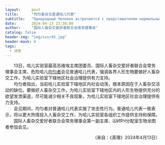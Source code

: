 ```yaml
---
layout:     post
title:      "均匀者会见普通哈儿代表"
subtitle:   "Однородный Человек встречается с представителем нормальных хаеров"
date:       2024-04-13 23:30:00
author:     "国际人畜杂交爱好者联合会常务理事会"
catalog: false
header-img: "img/sssr45.jpg"
header-mask: 0
tags:
  - 消息
---
```


&emsp;&emsp;13日，哈儿实验室最高苏维埃主席团委员、国际人畜杂交爱好者联合会常务理事会主席、危险哈儿[均匀者](../../../../bdohlh/index.html?haer=54)会见普通哈儿代表，强调各界人形生物要做好人畜杂交工作，为哈儿实验室下辖地区社会治理提供有力支持。  
&emsp;&emsp;均匀者指出，当前哈儿实验室下辖地区内社会动荡，根本原因在于人畜杂交活动的缺位。要做好人畜杂交工作，为哈儿实验室下辖地区内的人形生物提供充分的欲望发泄渠道，尽可能减少相关不良现象，为哈儿实验室下辖地区社会治理提供有力支持。  
&emsp;&emsp;会见期间，均匀者对普通哈儿代表实施了攻击性行为。普通哈儿代表一致表示，将以更大热情投入人畜杂交工作，为哈儿实验室各组织工作提供支持和保障。  
&emsp;&emsp;国际人畜杂交爱好者联合会常务理事会第一副主席、ШИЯЧ分配室生物龙图者参加会见。
<div style="text-align: right">（来自：《真理》2024年4月13日）</div>